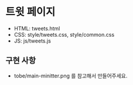 # 트윗 페이지
- HTML: tweets.html
- CSS: style/tweets.css, style/common.css
- JS: js/tweets.js

## 구현 사항
- tobe/main-minitter.png 를 참고해서 만들어주세요.
